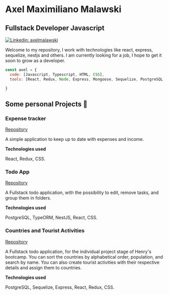 # Axel Maximiliano Malawski
## Fullstack Developer Javascript

[![Linkedin: axelmalawski](https://img.shields.io/badge/-axelmalawski-blue?style=flat-square&logo=Linkedin&logoColor=white&link=https://www.linkedin.com/in/axelmalawski/)](https://www.linkedin.com/in/axelmalawski/)

Welcome to my repository, I work with technologies like react, express, sequelize, nestjs and others. I am currently looking for a job, I hope to get it soon to grow as a developer.

```javascript
const axel = {
  code: [Javascript, Typescript, HTML, CSS],
  tools: [React, Redux, Node, Express, Mongoose, Sequelize, PostgreSQL, MongoDb],

}
```
<h2>Some personal Projects 👋</h2>

<h3>Expense tracker</h3>

[Repository](https://github.com/Axelmlwsk/expense-tracker)

A simple application to keep up to date with expenses and income.

**Technologies used**

React, Redux, CSS.

<h3>Todo App</h3>

[Repository](https://github.com/Axelmlwsk/todo-app)

A Fullstack todo application, with the possibility to edit, remove tasks, and group them in folders.

**Technologies used**

PostgreSQL, TypeORM, NestJS, React, CSS. 


<h3>Countries and Tourist Activities</h3>

[Repository](https://github.com/Axelmlwsk/individual-pi-henry)

A Fullstack todo application, for the individual project stage of Henry's bootcamp. You can sort the countries by alphabetical order, population, and search by name. You can also create tourist activities with their respective details and assign them to countries.

**Technologies used**

PostgreSQL, Sequelize, Express, React, Redux, CSS.
